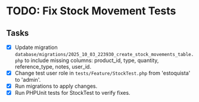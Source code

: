 # TODO: Fix Stock Movement Tests

## Tasks
- [x] Update migration `database/migrations/2025_10_03_223930_create_stock_movements_table.php` to include missing columns: product_id, type, quantity, reference_type, notes, user_id.
- [x] Change test user role in `tests/Feature/StockTest.php` from 'estoquista' to 'admin'.
- [x] Run migrations to apply changes.
- [x] Run PHPUnit tests for StockTest to verify fixes.
